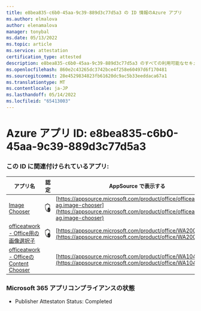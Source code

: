 ```yaml
---
title: e8bea835-c6b0-45aa-9c39-889d3c77d5a3 の ID 情報のAzure アプリ
ms.author: elmalova
author: elenamalova
manager: tonybal
ms.date: 05/13/2022
ms.topic: article
ms.service: attestation
certification_type: attested
description: e8bea835-c6b0-45aa-9c39-889d3c77d5a3 のすべての利用可能なセキュリティとコンプライアンス情報。
ms.openlocfilehash: 860e2c43265dc3742bce4f258e60497d6f170481
ms.sourcegitcommit: 28e4529834823fb61620dc9ac5b33eeddaca67a1
ms.translationtype: MT
ms.contentlocale: ja-JP
ms.lasthandoff: 05/14/2022
ms.locfileid: "65413003"
---
```

# <a name="azure-app-id-e8bea835-c6b0-45aa-9c39-889d3c77d5a3"></a>Azure アプリ ID: e8bea835-c6b0-45aa-9c39-889d3c77d5a3


### <a name="apps-associated-with-this-id"></a>この ID に関連付けられているアプリ:
| **アプリ名** | **認定** | **AppSource で表示する** |
|--------------|---------------|-----------------------|
| [Image Chooser](../forward/officeatwork-ag.image-chooser.md) | <img alt="Certified application badge" src="../media/certified-badge.png" height="25" width="25" /> | [https://appsource.microsoft.com/product/office/officeatwork-ag.image-chooser](https://appsource.microsoft.com/product/office/officeatwork-ag.image-chooser) |
| [officeatwork - Office用の画像選択子](../forward/WA200002683.md) | <img alt="Certified application badge" src="../media/certified-badge.png" height="25" width="25" /> | [https://appsource.microsoft.com/product/office/WA200002683](https://appsource.microsoft.com/product/office/WA200002683) |
| [officeatwork - Officeの Content Chooser](../forward/WA104380602.md) |  | [https://appsource.microsoft.com/product/office/WA104380602](https://appsource.microsoft.com/product/office/WA104380602) |

### <a name="microsoft-365-app-compliance-status"></a>Microsoft 365 アプリコンプライアンスの状態
- Publisher Attestaton Status: Completed
